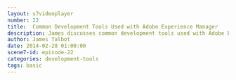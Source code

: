 ```yaml
---
layout: s7videoplayer
number: 22
title:  Common Development Tools Used with Adobe Experience Manager
description: James discusses common development tools used with Adobe Experience Manager 
author: James Talbot
date: 2014-02-28 01:00:00
scene7-id: episode-22
categories: development-tools
tags: basic
---
```





